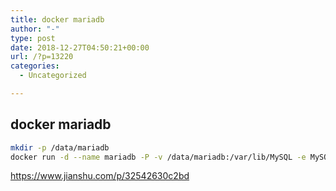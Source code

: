 ```yaml
---
title: docker mariadb
author: "-"
type: post
date: 2018-12-27T04:50:21+00:00
url: /?p=13220
categories:
  - Uncategorized

---
```

## docker mariadb
```bash
mkdir -p /data/mariadb
docker run -d --name mariadb -P -v /data/mariadb:/var/lib/MySQL -e MySQL_ROOT_PASSWORD=password0 mariadb
```

https://www.jianshu.com/p/32542630c2bd